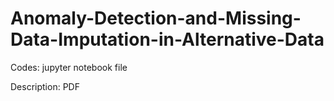 # Anomaly-Detection-and-Missing-Data-Imputation-in-Alternative-Data

Codes: jupyter notebook file

Description: PDF 
